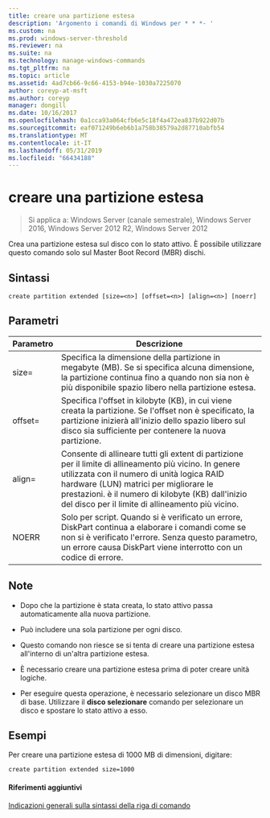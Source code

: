 ```yaml
---
title: creare una partizione estesa
description: 'Argomento i comandi di Windows per * * *- '
ms.custom: na
ms.prod: windows-server-threshold
ms.reviewer: na
ms.suite: na
ms.technology: manage-windows-commands
ms.tgt_pltfrm: na
ms.topic: article
ms.assetid: 4ad7cb66-9c66-4153-b94e-1030a7225070
author: coreyp-at-msft
ms.author: coreyp
manager: dongill
ms.date: 10/16/2017
ms.openlocfilehash: 0a1cca93a064cfb6e5c18f4a472ea837b922d07b
ms.sourcegitcommit: eaf071249b6eb6b1a758b38579a2d87710abfb54
ms.translationtype: MT
ms.contentlocale: it-IT
ms.lasthandoff: 05/31/2019
ms.locfileid: "66434188"
---
```

# <a name="create-partition-extended"></a>creare una partizione estesa

>Si applica a: Windows Server (canale semestrale), Windows Server 2016, Windows Server 2012 R2, Windows Server 2012

Crea una partizione estesa sul disco con lo stato attivo. È possibile utilizzare questo comando solo sul Master Boot Record \(MBR\) dischi.  
  
  
  
## <a name="syntax"></a>Sintassi  
  
```  
create partition extended [size=<n>] [offset=<n>] [align=<n>] [noerr]  
```  
  
## <a name="parameters"></a>Parametri  
  
|  Parametro  |                                                                                                                             Descrizione                                                                                                                              |
|-------------|----------------------------------------------------------------------------------------------------------------------------------------------------------------------------------------------------------------------------------------------------------------------|
|  size\=<n>  |                                                  Specifica la dimensione della partizione in megabyte \(MB\). Se si specifica alcuna dimensione, la partizione continua fino a quando non sia non è più disponibile spazio libero nella partizione estesa.                                                  |
| offset\=<n> |                     Specifica l'offset in kilobyte \(KB\), in cui viene creata la partizione. Se l'offset non è specificato, la partizione inizierà all'inizio dello spazio libero sul disco sia sufficiente per contenere la nuova partizione.                      |
| align\=<n>  | Consente di allineare tutti gli extent di partizione per il limite di allineamento più vicino. In genere utilizzata con il numero di unità logica RAID hardware \(LUN\) matrici per migliorare le prestazioni. <n> è il numero di kilobyte \(KB\) dall'inizio del disco per il limite di allineamento più vicino. |
|    NOERR    |                                 Solo per script. Quando si è verificato un errore, DiskPart continua a elaborare i comandi come se non si è verificato l'errore. Senza questo parametro, un errore causa DiskPart viene interrotto con un codice di errore.                                 |
  
## <a name="remarks"></a>Note  
  
-   Dopo che la partizione è stata creata, lo stato attivo passa automaticamente alla nuova partizione.  
  
-   Può includere una sola partizione per ogni disco.  
  
-   Questo comando non riesce se si tenta di creare una partizione estesa all'interno di un'altra partizione estesa.  
  
-   È necessario creare una partizione estesa prima di poter creare unità logiche.  
  
-   Per eseguire questa operazione, è necessario selezionare un disco MBR di base. Utilizzare il **disco selezionare** comando per selezionare un disco e spostare lo stato attivo a esso.  
  
## <a name="BKMK_examples"></a>Esempi  
Per creare una partizione estesa di 1000 MB di dimensioni, digitare:  
  
```  
create partition extended size=1000  
```  
  
#### <a name="additional-references"></a>Riferimenti aggiuntivi  
[Indicazioni generali sulla sintassi della riga di comando](command-line-syntax-key.md)  
  

  

